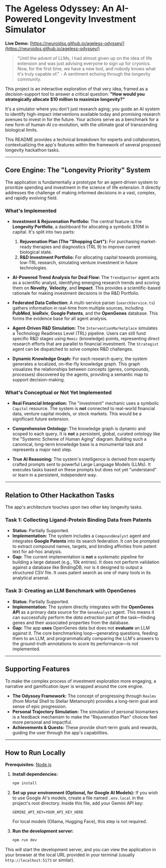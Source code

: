 # The Ageless Odyssey: An AI-Powered Longevity Investment Simulator

**Live Demo:** [https://neuroidss.github.io/ageless-odyssey/](https://neuroidss.github.io/ageless-odyssey/)

> "Until the advent of LLMs, I had almost given up on the idea of life extension and was just advising everyone to sign up for cryonics. Now, for the first time, we have a new tool, and nobody knows what it's truly capable of." - A sentiment echoing through the longevity community.

This project is an interactive exploration of that very idea, framed as a decision-support tool to answer a critical question: **"How would you strategically allocate $10 million to maximize longevity?"**

It's a simulator where you don't just research aging; you guide an AI system to identify high-impact interventions available today and promising research avenues to invest in for the future. Your actions serve as a benchmark for a new form of human-AI co-evolution, with the ultimate goal of transcending biological limits.

This README provides a technical breakdown for experts and collaborators, contextualizing the app's features within the framework of several proposed longevity hackathon tasks.

---

## Core Engine: The "Longevity Priority" System

The application is fundamentally a prototype for an agent-driven system to prioritize spending and investment in the science of life extension. It directly addresses the challenge of making informed decisions in a vast, complex, and rapidly evolving field.

### What's Implemented

*   **Investment & Rejuvenation Portfolio:** The central feature is the **Longevity Portfolio**, a dashboard for allocating a symbolic $10M in capital. It's split into two parts:
    1.  **Rejuvenation Plan (The "Shopping Cart"):** For purchasing market-ready therapies and diagnostics (TRL 9) to improve current biological state.
    2.  **R&D Investment Portfolio:** For allocating capital towards promising, low-TRL research, simulating venture investment in future technologies.

*   **AI-Powered Trend Analysis for Deal Flow:** The `TrendSpotter` agent acts as a scientific analyst, identifying emerging research trends and scoring them on **Novelty**, **Velocity**, and **Impact**. This provides a scientific-based rationale for making investment decisions in the R&D Portfolio.

*   **Federated Data Collection:** A multi-service parser (`searchService.ts`) gathers information in real-time from multiple sources, including **PubMed**, **bioRxiv**, **Google Patents**, and the **OpenGenes** database. This forms the evidence base for all agent analysis.

*   **Agent-Driven R&D Simulation:** The `InterventionMarketplace` simulates a Technology Readiness Level (TRL) pipeline. Users can still fund specific R&D stages using `Memic` (knowledge) points, representing direct research efforts that are parallel to financial investment. The `Strategist` agent can be dispatched to solve complex R&D challenges.

*   **Dynamic Knowledge Graph:** For each research query, the system generates a localized, on-the-fly knowledge graph. This graph visualizes the relationships between concepts (genes, compounds, processes) discovered by the agents, providing a semantic map to support decision-making.

### What's Conceptual or Not Yet Implemented

*   **Real Financial Integration:** The "investment" mechanic uses a symbolic `Capital` resource. The system is **not** connected to real-world financial data, venture capital models, or stock markets. This would be a significant future extension.

*   **Comprehensive Ontology:** The knowledge graph is dynamic and scoped to each query. It is **not** a persistent, global, curated ontology like the "Systemic Scheme of Human Aging" diagram. Building such a canonical, long-term knowledge base is a monumental task and represents a major next step.

*   **True AI Reasoning:** The system's intelligence is derived from expertly crafted prompts sent to powerful Large Language Models (LLMs). It executes tasks based on these prompts but does not yet "understand" or learn in a persistent, independent way.

---

## Relation to Other Hackathon Tasks

The app's architecture touches upon two other key longevity tasks.

### Task 1: Collecting Ligand-Protein Binding Data from Patents

*   **Status:** Partially Supported.
*   **Implementation:** The system includes a `CompoundAnalyst` agent and integrates **Google Patents** into its search federation. It *can* be prompted to extract compound names, targets, and binding affinities from patent text for ad-hoc analysis.
*   **Gap:** The current implementation is **not** a systematic pipeline for building a large dataset (e.g., 10k entries). It does not perform validation against a database like BindingDB, nor is it designed to output a structured CSV file. It uses patent search as one of many tools in its analytical arsenal.

### Task 3: Creating an LLM Benchmark with OpenGenes

*   **Status:** Partially Supported.
*   **Implementation:** The system directly integrates with the **OpenGenes API** as a primary data source for the `GeneAnalyst` agent. This means it can successfully perform the *data extraction* part of the task—finding genes and their associated properties from the database.
*   **Gap:** The app **uses** OpenGenes data but does not **evaluate** an LLM against it. The core benchmarking loop—generating questions, feeding them to an LLM, and programmatically comparing the LLM's answers to the ground-truth annotations to score its performance—is not implemented.

---

## Supporting Features

To make the complex process of investment exploration more engaging, a narrative and gamification layer is wrapped around the core engine.

*   **The Odyssey Framework:** The concept of progressing through `Realms` (from Mortal Shell to Stellar Metamorph) provides a long-term goal and sense of epic progression.
*   **Personal Trajectory Simulation:** The simulation of personal biomarkers is a feedback mechanism to make the "Rejuvenation Plan" choices feel more personal and impactful.
*   **Achievements & Quests:** These provide short-term goals and rewards, guiding the user through the app's capabilities.

---

## How to Run Locally

**Prerequisites:** [Node.js](https://nodejs.org/)

1.  **Install dependencies:**
    ```bash
    npm install
    ```
2.  **Set up your environment (Optional, for Google AI Models):**
    If you wish to use Google AI's models, create a file named `.env.local` in the project's root directory. Inside this file, add your Gemini API key:
    ```
    GEMINI_API_KEY=YOUR_API_KEY_HERE
    ```
    For local models (Ollama, Hugging Face), this step is not required.

3.  **Run the development server:**
    ```bash
    npm run dev
    ```
This will start the development server, and you can view the application in your browser at the local URL provided in your terminal (usually `http://localhost:5173` or similar).